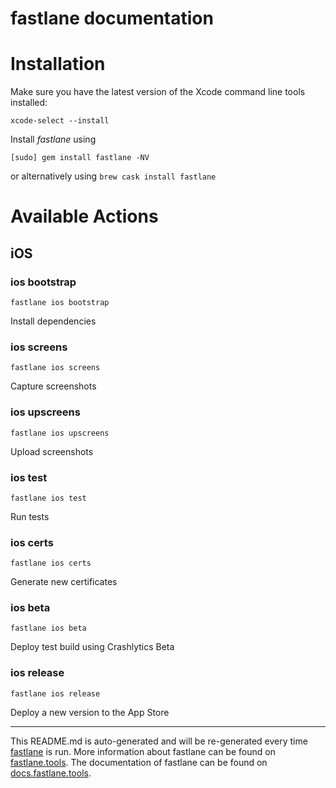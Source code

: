 fastlane documentation
================
# Installation

Make sure you have the latest version of the Xcode command line tools installed:

```
xcode-select --install
```

Install _fastlane_ using
```
[sudo] gem install fastlane -NV
```
or alternatively using `brew cask install fastlane`

# Available Actions
## iOS
### ios bootstrap
```
fastlane ios bootstrap
```
Install dependencies
### ios screens
```
fastlane ios screens
```
Capture screenshots
### ios upscreens
```
fastlane ios upscreens
```
Upload screenshots
### ios test
```
fastlane ios test
```
Run tests
### ios certs
```
fastlane ios certs
```
Generate new certificates
### ios beta
```
fastlane ios beta
```
Deploy test build using Crashlytics Beta
### ios release
```
fastlane ios release
```
Deploy a new version to the App Store

----

This README.md is auto-generated and will be re-generated every time [fastlane](https://fastlane.tools) is run.
More information about fastlane can be found on [fastlane.tools](https://fastlane.tools).
The documentation of fastlane can be found on [docs.fastlane.tools](https://docs.fastlane.tools).
